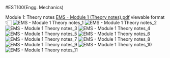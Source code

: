 #EST100(Engg. Mechanics)

Module 1: Theory notes
[EMS - Module 1 (Theory notes).pdf](https://github.com/CsCep-DevOps/Cs-DevOps/files/12730140/EMS.-.Module.1.Theory.notes.pdf)
viewable format👇🏻
![EMS - Module 1 Theory notes_1](https://github.com/CsCep-DevOps/Cs-DevOps/assets/145749590/6c977cd5-9532-4eff-9a2d-2c999ebb961c)
![EMS - Module 1 Theory notes_2](https://github.com/CsCep-DevOps/Cs-DevOps/assets/145749590/a9e03bd7-10ae-401b-a032-58474bd013ab)
![EMS - Module 1 Theory notes_3](https://github.com/CsCep-DevOps/Cs-DevOps/assets/145749590/0c8a4132-46ff-4fde-80f9-432067753ae2)
![EMS - Module 1 Theory notes_4](https://github.com/CsCep-DevOps/Cs-DevOps/assets/145749590/1c662570-9c24-4284-b082-6d3f2f8da332)
![EMS - Module 1 Theory notes_5](https://github.com/CsCep-DevOps/Cs-DevOps/assets/145749590/e60612b5-3b79-446e-8472-5fd06e439c7d)
![EMS - Module 1 Theory notes_6](https://github.com/CsCep-DevOps/Cs-DevOps/assets/145749590/c66c04fb-6bb2-49f0-8813-ac380e7a7bda)
![EMS - Module 1 Theory notes_7](https://github.com/CsCep-DevOps/Cs-DevOps/assets/145749590/06576c04-0fa9-4ed6-b1b1-df41652a1d09)
![EMS - Module 1 Theory notes_8](https://github.com/CsCep-DevOps/Cs-DevOps/assets/145749590/d1d05675-1ded-44b9-b502-9d815a92cfdf)
![EMS - Module 1 Theory notes_9](https://github.com/CsCep-DevOps/Cs-DevOps/assets/145749590/3924d7da-ef8b-485f-8dee-280de5ff7ad5)
![EMS - Module 1 Theory notes_10](https://github.com/CsCep-DevOps/Cs-DevOps/assets/145749590/3be539c5-b5f9-4844-965b-1c8e8405e07e)
![EMS - Module 1 Theory notes_11](https://github.com/CsCep-DevOps/Cs-DevOps/assets/145749590/b7f1d455-6f19-4168-aee2-10d894a898cb)
